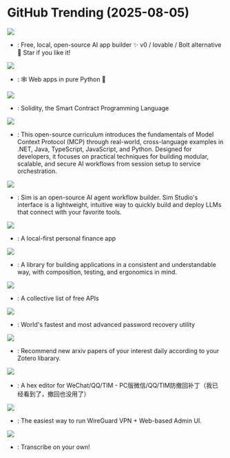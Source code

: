 # GitHub Trending (2025-08-05)

![](https://img.shields.io/badge/TypeScript-New%202-green?style=flat-square&logo=appveyor)
- [](https://github.comundefined): Free, local, open-source AI app builder ✨ v0 / lovable / Bolt alternative 🌟 Star if you like it!

![](https://img.shields.io/badge/Python-New%20476-green?style=flat-square&logo=appveyor)
- [](https://github.comundefined): 🕸️ Web apps in pure Python 🐍

![](https://img.shields.io/badge/C%2B%2B-New%2010-green?style=flat-square&logo=appveyor)
- [](https://github.comundefined): Solidity, the Smart Contract Programming Language

![](https://img.shields.io/badge/Python-New%20473-green?style=flat-square&logo=appveyor)
- [](https://github.comundefined): This open-source curriculum introduces the fundamentals of Model Context Protocol (MCP) through real-world, cross-language examples in .NET, Java, TypeScript, JavaScript, and Python. Designed for developers, it focuses on practical techniques for building modular, scalable, and secure AI workflows from session setup to service orchestration.

![](https://img.shields.io/badge/TypeScript-New%20102-green?style=flat-square&logo=appveyor)
- [](https://github.comundefined): Sim is an open-source AI agent workflow builder. Sim Studio's interface is a lightweight, intuitive way to quickly build and deploy LLMs that connect with your favorite tools.

![](https://img.shields.io/badge/TypeScript-New%20357-green?style=flat-square&logo=appveyor)
- [](https://github.comundefined): A local-first personal finance app

![](https://img.shields.io/badge/Swift-New%2037-green?style=flat-square&logo=appveyor)
- [](https://github.comundefined): A library for building applications in a consistent and understandable way, with composition, testing, and ergonomics in mind.

![](https://img.shields.io/badge/Python-New%20332-green?style=flat-square&logo=appveyor)
- [](https://github.comundefined): A collective list of free APIs

![](https://img.shields.io/badge/C-New%20222-green?style=flat-square&logo=appveyor)
- [](https://github.comundefined): World's fastest and most advanced password recovery utility

![](https://img.shields.io/badge/Python-New%2061-green?style=flat-square&logo=appveyor)
- [](https://github.comundefined): Recommend new arxiv papers of your interest daily according to your Zotero libarary.

![](https://img.shields.io/badge/C%23-New%2031-green?style=flat-square&logo=appveyor)
- [](https://github.comundefined): A hex editor for WeChat/QQ/TIM - PC版微信/QQ/TIM防撤回补丁（我已经看到了，撤回也没用了）

![](https://img.shields.io/badge/TypeScript-New%20388-green?style=flat-square&logo=appveyor)
- [](https://github.comundefined): The easiest way to run WireGuard VPN + Web-based Admin UI.

![](https://img.shields.io/badge/TypeScript-New%2086-green?style=flat-square&logo=appveyor)
- [](https://github.comundefined): Transcribe on your own!

